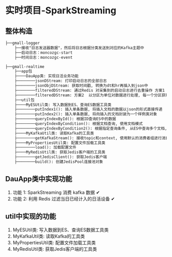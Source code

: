 # 实时项目-SparkStreaming

## 整体构造

```txt
├──gmall-logger
	├──接收"日志发送器数据"，然后将日志根据分类发送到对应的Kafka主题中
	├──启动日志：moncozgc-start
	├──时间日志：moncozgc-event

├──gmall-realtime
	├──app包
	├────DauApp类: 实现日活业务功能
	├────────jsonDStream: 打印启动日志的全部日志
	├────────jsonObjDStream: 获取时间戳, 转换为dt和hr再插入到json中
	├────────filteredDStream: 通过Redis 对采集到的启动日志进行去重操作 方案1  采集周期中的每条数据都要获取一次Redis连接, 连接过于频繁
	├────────filteredDStream: 方案2  以分区为单位对数据进行处理, 每一个分区获取一次Redis的连接
	├──util包
	├────MyESUtil类: 写入数据到ES、查询ES数据工具类
	├────────putIndex1(): 插入单条数据, 将插入文档的数据以json的形式直接传递
	├────────putIndex2(): 插入单条数据, 将向插入的文档封装为一个样例类对象
	├────────queryIndexById(): 根据ID查询ES中的数据
	├────────queryIndexByCondition(): 根据文档查询, 使用文档模式
	├────────queryIndexByCondition2(): 根据指定查询条件, 从ES中查询多个文档, 使用SearchSourceBuilder用于构建查询的json格式字符串
	├────MyKafkaUtil类: 读取Kafka的工具类
	├────────getKafkaStream(): 接收topic和context, 使用默认的消费者组进行消费, 以及指定主题分区偏移量, 会从指定的偏移量处开始消费
	├────MyPropertiesUtil类: 配置文件加载工具类
	├────────load(): 加载配置文件
	├────MyRedisUtil类: 获取Jedis客户端的工具类
	├────────getJedisClient(): 获取Jedis客户端
	├────────build(): 创建JedisPool连接池对象
```



## DauApp类中实现功能
1. 功能 1: SparkStreaming 消费 kafka 数据 ✔
2. 功能 2: 利用 Redis 过滤当日已经计入的日活设备 ✔

## util中实现的功能

1. MyESUtil类: 写入数据到ES、查询ES数据工具类
2. MyKafkaUtil类: 读取Kafka的工具类
3. MyPropertiesUtil类: 配置文件加载工具类
4. MyRedisUtil类: 获取Jedis客户端的工具类